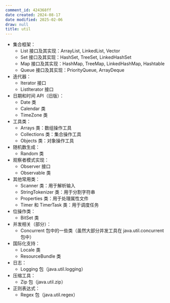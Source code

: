 ```yaml
---
comment_id: 424368ff
date created: 2024-08-17
date modified: 2025-02-06
draw: null
title: util
---
```

- 集合框架：
    - List 接口及其实现：ArrayList, LinkedList, Vector
    - Set 接口及其实现：HashSet, TreeSet, LinkedHashSet
    - Map 接口及其实现：HashMap, TreeMap, LinkedHashMap, Hashtable
    - Queue 接口及其实现：PriorityQueue, ArrayDeque
- 迭代器：
    - Iterator 接口
    - ListIterator 接口
- 日期和时间 API（旧版）：
    - Date 类
    - Calendar 类
    - TimeZone 类
- 工具类：
    - Arrays 类：数组操作工具
    - Collections 类：集合操作工具
    - Objects 类：对象操作工具
- 随机数生成：
    - Random 类
- 观察者模式实现：
    - Observer 接口
    - Observable 类
- 其他常用类：
    - Scanner 类：用于解析输入
    - StringTokenizer 类：用于分割字符串
    - Properties 类：用于处理属性文件
    - Timer 和 TimerTask 类：用于调度任务
- 位操作类：
    - BitSet 类
- 并发相关（部分）：
    - Concurrent 包中的一些类（虽然大部分并发工具在 java.util.concurrent 包中）
- 国际化支持：
    - Locale 类
    - ResourceBundle 类
- 日志：
    - Logging 包（java.util.logging）
- 压缩工具：
    - Zip 包（java.util.zip）
- 正则表达式：
    - Regex 包（java.util.regex）
